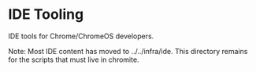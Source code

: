 # IDE Tooling

IDE tools for Chrome/ChromeOS developers.

Note: Most IDE content has moved to ../../infra/ide. This directory remains
for the scripts that must live in chromite.
